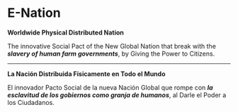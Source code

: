 # E-Nation
**Worldwide Physical Distributed Nation**

The innovative Social Pact of the New Global Nation that break with the ***slavery of human farm governments***, by Giving the Power to Citizens.

----

**La Nación Distribuida Físicamente en Todo el Mundo**

El innovador Pacto Social de la nueva Nación Global que rompe con ***la esclavitud de los gobiernos como granja de humanos***, al Darle el Poder a los Ciudadanos.
